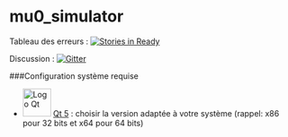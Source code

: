 # mu0_simulator
Tableau des erreurs : [![Stories in Ready](https://badge.waffle.io/TheMrMelc/mu0_simulator.png?label=ready&title=Ready)](https://waffle.io/TheMrMelc/mu0_simulator)

Discussion : [![Gitter](https://badges.gitter.im/Join%20Chat.svg)](https://gitter.im/TheMrMelc/mu0_simulator?utm_source=badge&utm_medium=badge&utm_campaign=pr-badge&utm_content=badge)


###Configuration système requise
- <img src=http://upload.wikimedia.org/wikipedia/commons/9/94/Qt_logo.svg width="50" height="50" alt="Logo Qt"></img> [Qt 5](http://download.qt.io/archive/online_installers/2.0/) :  choisir la version adaptée à votre système (rappel: x86 pour 32 bits et x64 pour 64 bits)
